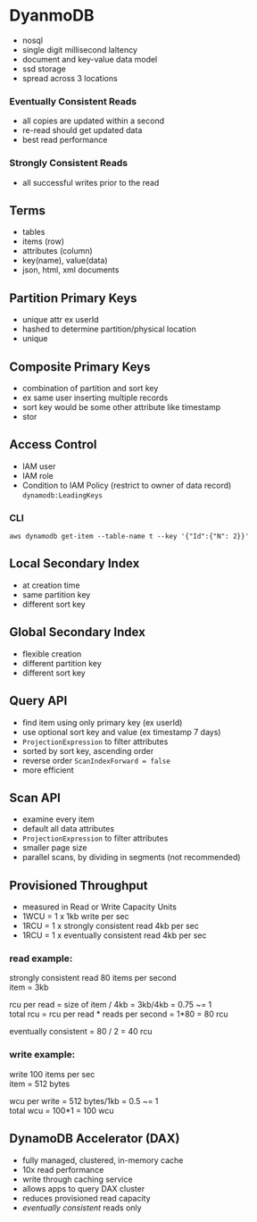 # DyanmoDB
- nosql
- single digit millisecond laltency
- document and key-value data model
- ssd storage
- spread across 3 locations

### Eventually Consistent Reads
- all copies are updated within a second
- re-read should get updated data
- best read performance

### Strongly Consistent Reads
- all successful writes prior to the read

## Terms
- tables
- items (row)
- attributes (column)
- key(name), value(data)
- json, html, xml documents

## Partition Primary Keys
- unique attr ex userId
- hashed to determine partition/physical location
- unique

## Composite Primary Keys
- combination of partition and sort key
- ex same user inserting multiple records
- sort key would be some other attribute like timestamp
- stor

## Access Control
- IAM user
- IAM role
- Condition to IAM Policy (restrict to owner of data record)
`dynamodb:LeadingKeys`

### CLI
`aws dynamodb get-item --table-name t --key '{"Id":{"N": 2}}'`

## Local Secondary Index
- at creation time
- same partition key
- different sort key

## Global Secondary Index
- flexible creation
- different partition key
- different sort key

## Query API
- find item using only primary key (ex userId)
- use optional sort key and value (ex timestamp 7 days)
- `ProjectionExpression` to filter attributes
- sorted by sort key, ascending order
- reverse order `ScanIndexForward = false`
- more efficient

## Scan API
- examine every item
- default all data attributes
- `ProjectionExpression` to filter attributes
- smaller page size
- parallel scans, by dividing in segments (not recommended)

## Provisioned Throughput
- measured in Read or Write Capacity Units
- 1WCU = 1 x 1kb write per sec
- 1RCU = 1 x strongly consistent read 4kb per sec
- 1RCU = 1 x eventually consistent read 4kb per sec

### read example:  
strongly consistent read 80 items per second  
item = 3kb  

rcu per read = size of item / 4kb = 3kb/4kb = 0.75 ~= 1  
total rcu = rcu per read * reads per second = 1*80 = 80 rcu  

eventually consistent = 80 / 2 = 40 rcu

### write example:
write 100 items per sec  
item = 512 bytes  

wcu per write = 512 bytes/1kb = 0.5 ~= 1  
total wcu = 100*1 = 100 wcu

## DynamoDB Accelerator (DAX)
- fully managed, clustered, in-memory cache
- 10x read performance
- write through caching service
- allows apps to query DAX cluster 
- reduces provisioned read capacity
- *eventually consistent* reads only